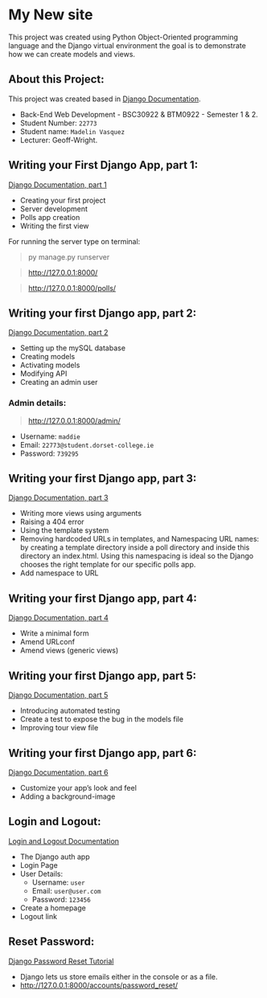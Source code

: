 # My New site
This project was created using Python Object-Oriented programming language and the Django virtual 
environment the goal is to demonstrate how we can create models and views.

## About this Project:
This project was created based in [Django Documentation](https://docs.djangoproject.com/en/4.1/).

- Back-End Web Development - BSC30922 & BTM0922 - Semester 1 & 2.
- Student Number: `22773`
- Student name: `Madelin Vasquez`
- Lecturer: Geoff-Wright. 

## Writing your First Django App, part 1:
[Django Documentation, part 1](https://docs.djangoproject.com/en/4.1/intro/tutorial01/)
- Creating your first project
- Server development 
- Polls app creation
- Writing the first view 

For running the server type on terminal:
> py manage.py runserver

> http://127.0.0.1:8000/

> http://127.0.0.1:8000/polls/


## Writing your first Django app, part 2:
[Django Documentation, part 2](https://docs.djangoproject.com/en/4.1/intro/tutorial02/)
- Setting up the mySQL database
- Creating models
- Activating models
- Modifying API
- Creating an admin user
### Admin details:
> http://127.0.0.1:8000/admin/ 
- Username: `maddie`
- Email: `22773@student.dorset-college.ie`
- Password: `739295`

## Writing your first Django app, part 3:
[Django Documentation, part 3](https://docs.djangoproject.com/en/4.1/intro/tutorial03/)
- Writing more views using arguments
- Raising a 404 error
- Using the template system
- Removing hardcoded URLs in templates, and Namespacing URL names:
by creating a template directory inside a poll directory and inside this directory an index.html.
Using this namespacing is ideal so the Django chooses the right template for our specific polls app.
- Add namespace to URL

## Writing your first Django app, part 4:
[Django Documentation, part 4](https://docs.djangoproject.com/en/4.1/intro/tutorial04/)
- Write a minimal form
- Amend URLconf
- Amend views (generic views)

## Writing your first Django app, part 5:
[Django Documentation, part 5](https://docs.djangoproject.com/en/4.1/intro/tutorial05/)
- Introducing automated testing
- Create a test to expose the bug in the models file
- Improving tour view file

## Writing your first Django app, part 6:
[Django Documentation, part 6](https://docs.djangoproject.com/en/4.1/intro/tutorial06/)
- Customize your app’s look and feel
- Adding a background-image


## Login and Logout:
[Login and Logout Documentation](https://learndjango.com/tutorials/django-login-and-logout-tutorial)
- The Django auth app
- Login Page
- User Details:
    - Username: `user`
    - Email: `user@user.com`
    - Password: `123456`
- Create a homepage
- Logout link

## Reset Password:
[Django Password Reset Tutorial](https://learndjango.com/tutorials/django-password-reset-tutorial)
- Django lets us store emails either in the console or as a file.
- http://127.0.0.1:8000/accounts/password_reset/

